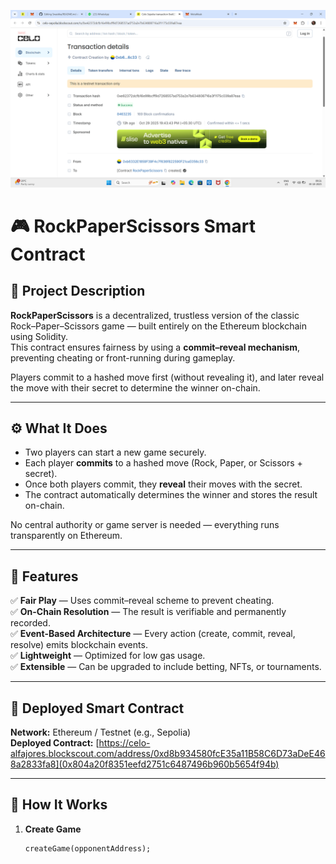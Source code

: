 
![transaction details screenshot](contracts/Screenshot(2).png)





# 🎮 RockPaperScissors Smart Contract

## 🧩 Project Description

**RockPaperScissors** is a decentralized, trustless version of the classic Rock–Paper–Scissors game — built entirely on the Ethereum blockchain using Solidity.  
This contract ensures fairness by using a **commit–reveal mechanism**, preventing cheating or front-running during gameplay.

Players commit to a hashed move first (without revealing it), and later reveal the move with their secret to determine the winner on-chain.  

---

## ⚙️ What It Does

- Two players can start a new game securely.  
- Each player **commits** to a hashed move (Rock, Paper, or Scissors + secret).  
- Once both players commit, they **reveal** their moves with the secret.  
- The contract automatically determines the winner and stores the result on-chain.  

No central authority or game server is needed — everything runs transparently on Ethereum.  

---

## 🌟 Features

✅ **Fair Play** — Uses commit–reveal scheme to prevent cheating.  
✅ **On-Chain Resolution** — The result is verifiable and permanently recorded.  
✅ **Event-Based Architecture** — Every action (create, commit, reveal, resolve) emits blockchain events.  
✅ **Lightweight** — Optimized for low gas usage.  
✅ **Extensible** — Can be upgraded to include betting, NFTs, or tournaments.

---

## 🔗 Deployed Smart Contract

**Network:** Ethereum / Testnet (e.g., Sepolia)  
**Deployed Contract:** [https://celo-alfajores.blockscout.com/address/0xd8b934580fcE35a11B58C6D73aDeE468a2833fa8](0x804a20f8351eefd2751c6487496b960b5654f94b) 


---

## 🧠 How It Works

1. **Create Game**
   ```solidity
   createGame(opponentAddress);
